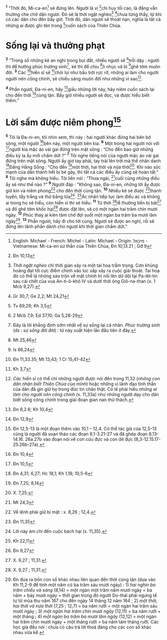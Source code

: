 <sup><b>1</b></sup> “Thời đó, Mi-ca-en[^11-da0f6dff-c824-4264-941e-2bbff7942652] sẽ đứng lên. Người là vị [^1@-da0f6dff-c824-4264-941e-2bbff7942652]chỉ huy tối cao, là đấng vẫn thường che chở dân ngươi. Đó sẽ là thời ngặt nghèo[^1-da0f6dff-c824-4264-941e-2bbff7942652] [^2@-da0f6dff-c824-4264-941e-2bbff7942652]chưa từng thấy, từ khi có các dân cho đến bấy giờ. Thời đó, dân ngươi sẽ thoát nạn, nghĩa là tất cả những ai được ghi tên trong [^3@-da0f6dff-c824-4264-941e-2bbff7942652]cuốn sách của Thiên Chúa.

# Sống lại và thưởng phạt
<sup><b>2</b></sup> “Trong số những kẻ an nghỉ trong bụi đất, nhiều người sẽ [^4@-da0f6dff-c824-4264-941e-2bbff7942652]trỗi dậy : người thì để hưởng phúc trường sinh[^2-da0f6dff-c824-4264-941e-2bbff7942652], kẻ thì để chịu [^5@-da0f6dff-c824-4264-941e-2bbff7942652]ô nhục và bị [^6@-da0f6dff-c824-4264-941e-2bbff7942652]ghê tởm muôn đời. <sup><b>3</b></sup> Các [^7@-da0f6dff-c824-4264-941e-2bbff7942652]hiền sĩ sẽ [^8@-da0f6dff-c824-4264-941e-2bbff7942652]chói lọi như bầu trời rực rỡ, những ai làm cho người người nên công chính, sẽ chiếu sáng muôn đời như những vì sao[^3-da0f6dff-c824-4264-941e-2bbff7942652].

<sup><b>4</b></sup> Phần ngươi, Đa-ni-en, hãy [^9@-da0f6dff-c824-4264-941e-2bbff7942652]giấu những lời này, hãy niêm cuốn sách lại cho đến thời [^10@-da0f6dff-c824-4264-941e-2bbff7942652]cùng tận. Bấy giờ nhiều người sẽ đọc, và được hiểu biết thêm.”

# Lời sấm được niêm phong[^4-da0f6dff-c824-4264-941e-2bbff7942652]
<sup><b>5</b></sup> Tôi là Đa-ni-en, tôi nhìn xem, thì này : hai người khác đứng hai bên bờ sông, một người [^11@-da0f6dff-c824-4264-941e-2bbff7942652]bên này, một người bên kia. <sup><b>6</b></sup> Một trong hai người nói với [^12@-da0f6dff-c824-4264-941e-2bbff7942652]người kia mặc áo vải gai đứng trên mặt sông : “Cho đến bao giờ những điều kỳ lạ ấy mới chấm dứt ?” <sup><b>7</b></sup> Tôi nghe tiếng nói của người mặc áo vải gai đứng trên mặt sông. Người ấy giơ tay phải, tay trái lên trời mà thề nhân danh [^13@-da0f6dff-c824-4264-941e-2bbff7942652]Đấng Hằng Sống : “Cho đến [^14@-da0f6dff-c824-4264-941e-2bbff7942652]một thời, hai thời và nửa thời[^5-da0f6dff-c824-4264-941e-2bbff7942652]. Khi nào sức mạnh của dân thánh hết bị bẻ gãy, thì tất cả các điều ấy cũng sẽ hoàn tất.” <sup><b>8</b></sup> Tôi nghe mà không hiểu. Tôi liền nói : “Thưa ngài, [^15@-da0f6dff-c824-4264-941e-2bbff7942652]cuối cùng những điều ấy sẽ như thế nào ?” <sup><b>9</b></sup> Người đáp : “Không sao, Đa-ni-en, những lời ấy được giữ kín và niêm phong[^6-da0f6dff-c824-4264-941e-2bbff7942652] cho đến thời cùng tận. <sup><b>10</b></sup> Nhiều kẻ sẽ được [^16@-da0f6dff-c824-4264-941e-2bbff7942652]thanh luyện, tẩy trắng và thử bằng lửa[^7-da0f6dff-c824-4264-941e-2bbff7942652]. [^17@-da0f6dff-c824-4264-941e-2bbff7942652]Ác nhân tiếp tục làm điều ác và không ai trong họ sẽ hiểu, còn hiền sĩ thì sẽ hiểu. <sup><b>11</b></sup> Từ thời [^18@-da0f6dff-c824-4264-941e-2bbff7942652]lễ thường tiến bị bãi[^8-da0f6dff-c824-4264-941e-2bbff7942652] và đồ ghê tởm khốc hại[^9-da0f6dff-c824-4264-941e-2bbff7942652] được đặt lên, sẽ có một ngàn hai trăm chín mươi ngày. <sup><b>12</b></sup> Phúc thay ai kiên tâm chờ đợi suốt một ngàn ba trăm ba mươi lăm ngày[^10-da0f6dff-c824-4264-941e-2bbff7942652]. <sup><b>13</b></sup> Phần ngươi, hãy đi cho tới cùng. Ngươi sẽ được an nghỉ, rồi sẽ đứng lên lãnh phần dành cho ngươi khi thời gian chấm dứt.”

[^1-da0f6dff-c824-4264-941e-2bbff7942652]: *Thời ngặt nghèo* chỉ thời gian xảy ra một tai hoạ trầm trọng. Cơn khủng hoảng đạt tới cực điểm chính vào lúc sắp xảy ra cuộc giải thoát. Tai hoạ đó có thể là những xáo trộn về mặt chính trị nổi lên dữ dội tại Pa-lét-tin sau cái chết của vua An-ti-ô-khô IV và dưới thời ông Giô-na-than (x. 1 Mcb 9,27).
[^2-da0f6dff-c824-4264-941e-2bbff7942652]: Đây là lời khẳng định sớm nhất về sự sống lại cá nhân. *Phúc trường sinh* (ds : *sự sống đời đời*) : từ này xuất hiện lần đầu tiên ở đây.
[^3-da0f6dff-c824-4264-941e-2bbff7942652]: *Các hiền sĩ* có thể chỉ những người được nói đến trong 11,32 (*những con dân nhận biết Thiên Chúa của mình*) hoặc những vị lãnh đạo tinh thần của dân đã gìn giữ họ trong đức tin chân thật. Có lẽ phải hiểu *những ai làm cho người nên công chính* (x. 11,33a) như những người dạy cho dân biết sống công chính trong giai đoạn gian nan thử thách.
[^4-da0f6dff-c824-4264-941e-2bbff7942652]: Đn 12,5-13 là một đoạn thêm vào 10,1 – 12,4. Có thể tác giả của 12,5-13 cũng là người đã soạn thảo các đoạn 9,1-3.21-27 và đã ghép đoạn 8,13-14.16. 26a.27b vào đoạn nói về con cừu đực và con dê đực (8,3-12.15.17-25.26b-27a).
[^5-da0f6dff-c824-4264-941e-2bbff7942652]: X. 7,25.
[^6-da0f6dff-c824-4264-941e-2bbff7942652]: Về lệnh phải giữ bí mật : x. 8,26 ; 12,4.
[^7-da0f6dff-c824-4264-941e-2bbff7942652]: Lời này ám chỉ đến cuộc bách hại (x. 11,35).
[^8-da0f6dff-c824-4264-941e-2bbff7942652]: X. 9,27 ; 11,31.
[^9-da0f6dff-c824-4264-941e-2bbff7942652]: X. 9,27 ; 11,31.
[^10-da0f6dff-c824-4264-941e-2bbff7942652]: Đn đưa ra bốn con số khác nhau liên quan đến thời cùng tận (dựa vào Kh 11,2-9 để tính một năm có ba trăm sáu mươi ngày) : 1) *hai nghìn ba trăm chiều và sáng* (8,14) = một ngàn một trăm năm mươi ngày = ba năm + bảy mươi ngày = thời gian trong đó người Do-thái phải ngưng tế tự từ mùa thu năm 167 cho đến ngày 14 tháng 12 năm 164 ; 2) *một thời, hai thời và nửa thời* (7,25 ; 12,7) = ba năm rưỡi = một ngàn hai trăm sáu mươi ngày ; 3) *một ngàn hai trăm chín mươi ngày* (12,11) = ba năm rưỡi + một tháng ; 4) *một ngàn ba trăm ba mươi lăm ngày* (12,12) = một ngàn hai trăm chín mươi ngày + một tháng rưỡi = ba năm tám tháng rưỡi. Các học giả đều nói : chưa có câu trả lời thoả đáng cho các con số khác nhau vừa kể.
[^11-da0f6dff-c824-4264-941e-2bbff7942652]: English: Michael - French: Michel - Latin: Michael - Origin: &#1502;&#1460;&#1497;&#1499;&#1464;&#1488;&#1461;&#1500; - Vietnamese: Mi-ca-en sứ thần của Thiên Chúa, Đn 10,13.21 ; Gđ 9
[^1@-da0f6dff-c824-4264-941e-2bbff7942652]: Đn 10,13
[^2@-da0f6dff-c824-4264-941e-2bbff7942652]: Gr 30,7; Ge 2,2; Mt 24,21
[^3@-da0f6dff-c824-4264-941e-2bbff7942652]: Tv 69,29; Kh 3,5
[^4@-da0f6dff-c824-4264-941e-2bbff7942652]: 2 Mcb 7,9; Ed 37,10; Ga 5,28-29
[^5@-da0f6dff-c824-4264-941e-2bbff7942652]: Mt 25,46
[^6@-da0f6dff-c824-4264-941e-2bbff7942652]: Is 66,24
[^7@-da0f6dff-c824-4264-941e-2bbff7942652]: Đn 11,33.35; Mt 13,43; 1 Cr 15,41-42
[^8@-da0f6dff-c824-4264-941e-2bbff7942652]: Kh 3,7
[^9@-da0f6dff-c824-4264-941e-2bbff7942652]: Đn 8,2.6; Kh 10,4
[^10@-da0f6dff-c824-4264-941e-2bbff7942652]: Đn 12,9
[^11@-da0f6dff-c824-4264-941e-2bbff7942652]: Đn 10,4
[^12@-da0f6dff-c824-4264-941e-2bbff7942652]: Đn 10,5
[^13@-da0f6dff-c824-4264-941e-2bbff7942652]: Đn 4,31; 6,27; Hc 18,1; Kh 1,18; 10,5-6
[^14@-da0f6dff-c824-4264-941e-2bbff7942652]: Đn 7,25; 8,14
[^15@-da0f6dff-c824-4264-941e-2bbff7942652]: Mt 24,3
[^16@-da0f6dff-c824-4264-941e-2bbff7942652]: Đn 11,35
[^17@-da0f6dff-c824-4264-941e-2bbff7942652]: Kh 22,11
[^18@-da0f6dff-c824-4264-941e-2bbff7942652]: Đn 9,27